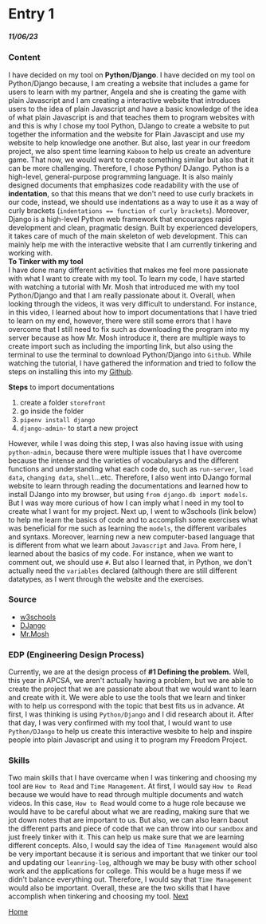 # Entry 1
##### 11/06/23

### Content
I have decided on my tool on **Python/Django**. I have decided on my tool on Python/Django because, I am creating a website that includes a game for users to learn with my partner, Angela and she is creating the game with plain Javascript and I am creating a interactive website that introduces users to the idea of plain Javascript and have a basic knowledge of the idea of what plain Javascript is and that teaches them to program websites with and this is why I chose my tool Python, DJango to create a website to put together the information and the website for Plain Javascipt and use my website to help knowledge one another. But also, last year in our freedom project, we also spent time learning `Kaboom` to help us create an adventure game. That now, we would want to create something similar but also that it can be more challenging. Therefore, I chose Python/ DJango. Python is a high-level, general-purpose programming language. It is also mainly designed documents that emphasizes code readability with the use of **indentation**, so that this means that we don't need to use curly brackets in our code, instead, we should use indentations as a way to use it as a way of curly brackets (`indentations == function of curly brackets`). Moreover, Django is a high-level Python web framework that encourages rapid development and clean, pragmatic design. Built by experienced developers, it takes care of much of the main skeleton of web development. This can mainly help me with the interactive website that I am currently tinkering and working with.<br>
**To Tinker with my tool**<br>
I have done many different activities that makes me feel more passionate with what I want to create with my tool. To learn my code, I have started with watching a tutorial with Mr. Mosh that introduced me with my tool Python/Django and that I am really passionate about it. Overall, when looking through the videos, it was very difficult to understand. For instance, in this video, I learned about how to import documentations that I have tried to learn on my end, however, there were still some errors that I have overcome that I still need to fix such as downloading the program into my server because as how Mr. Mosh introduce it, there are multiple ways to create import such as including the importing link, but also using the terminal to use the terminal to download Python/Django into `Github`. While watching the tutorial, I have gathered the information and tried to follow the steps on installing this into my [Github](github.com). 

**Steps** to import documentations<br>
 1) create a folder `storefront`<br>
 2) go inside the folder<br>
 3) `pipenv install django`<br>
 4) `django-admin`- to start a new project<br>

However, while I was doing this step, I was also having issue with using `python-admin`, because there were multiple issues that I have overcome because the intense and the varieties of vocabularys and the different functions and understanding what each code do, such as `run-server`, `load data`, `changing data`, `shell`...etc. Therefore, I also went into DJango formal website to learn through reading the documentations and learned how to install DJango into my browser, but using `from django.db import models`. But I was way more curious of how I can imply what I need in my tool to create what I want for my project. Next up, I went to w3schools (link below) to help me learn the basics of code and to accomplish some exercises what was beneficial for me such as learning the `models`, the different varibales and syntaxs. Moreover, learning new a new computer-based language that is different from what we learn about `Javascript` and `Java`. From here, I learned about the basics of my code. For instance, when we want to comment out, we should use `#`. But also I learned that, in Python, we don't actually need the `variables` declared (although there are still different datatypes, as I went through the website and the exercises.

### Source
 * [w3schools](https://www.w3schools.com/python/exercise.asp?filename=exercise_syntax1)
 * [DJango](https://www.djangoproject.com/)
 * [Mr.Mosh](https://www.youtube.com/watch?v=rHux0gMZ3Eg&t=2091s)

### EDP (Engineering Design Process)
Currently, we are at the design process of **#1 Defining the problem.** Well, this year in APCSA, we aren't actually having a problem, but we are able to create the project that we are passionate about that we would want to learn and create with it. We were able to use the tools that we learn and tinker with to help us correspond with the topic that best fits us in advance. At first, I was thinking is using `Python/Django` and I did research about it. After that day, I was very confirmed with my tool that, I would want to use `Python/DJango` to help us create this interactive wesbite to help and inspire people into plain Javascript and using it to program my Freedom Project.

### Skills 
Two main skills that I have overcame when I was tinkering and choosing my tool are `How to Read` and `Time Management`. At first, I would say `How to Read` because we would have to read through multiple documents and watch videos. In this case, `How to Read` would come to a huge role because we would have to be careful about what we are reading, making sure that we jot down notes that are important to us. But also, we can also learn baout the different parts and piece of code that we can throw into our `sandbox` and just freely tinker with it. This can help us make sure that we are learning different concepts. Also, I would say the idea of `Time Management` would also be very important because it is serious and important that we tinker our tool and updating our `leanring-log`, although we may be busy with other school work and the applications for college. This would be a huge mess if we didn't balance everything out. Therefore, I would say that `Time Management` would also be important. Overall, these are the two skills that I have accomplish when tinkering and choosing my tool.
[Next](entry02.md)

[Home](../README.md)